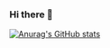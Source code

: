 ### Hi there 👋

[![Anurag's GitHub stats](https://github-readme-stats.vercel.app/api?username=sunsunny-hub&show_icons=true&theme=radical)](https://github.com/anuraghazra/github-readme-stats)

<!--
**sunsunny-hub/sunsunny-hub** is a ✨ _special_ ✨ repository because its `README.md` (this file) appears on your GitHub profile.

Here are some ideas to get you started:

- 🔭 I’m currently working on ...
- 🌱 I’m currently learning ...
- 👯 I’m looking to collaborate on ...
- 🤔 I’m looking for help with ...
- 💬 Ask me about ...
- 📫 How to reach me: ...
- 😄 Pronouns: ...
- ⚡ Fun fact: ...
-->
